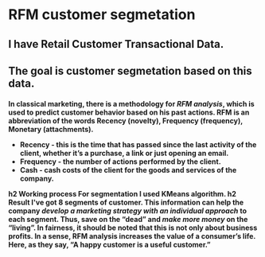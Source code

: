 <h1> RFM customer segmetation </h1>
<h2> I have Retail Customer Transactional Data. </h2>
<h2><b>The goal</b> is customer segmetation based on this data. </h2>
<h4> In classical marketing, there is a methodology for <b><i>RFM analysis</i></b>, which is used to predict customer behavior based on his past actions. RFM is an abbreviation of the words Recency (novelty), Frequency (frequency), Monetary (attachments).
 <ul>
<li>Recency - this is the time that has passed since the last activity of the client, whether it’s a purchase, a link or just opening an email.</li>
<li>Frequency - the number of actions performed by the client.</li>
<li>Cash - cash costs of the client for the goods and services of the company.</li>
  </ul>
h2 Working process 
For segmentation I used KMeans algorithm.
h2 Result
  I've got <b>8 segments</b> of customer. This information can help the company <b><i>develop a marketing strategy with an individual approach </i></b> to each segment. Thus, save on the “dead” and <b><i>make more money</i><b/> on the “living”.
In fairness, it should be noted that this is not only about business profits. In a sense, RFM analysis increases the value of a consumer’s life. Here, as they say, 
  <b>“A happy customer is a useful customer.”</b>
